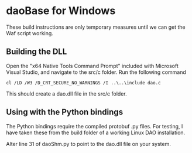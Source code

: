 # daoBase for Windows

These build instructions are only temporary measures until we can get the Waf script working.

## Building the DLL

Open the "x64 Native Tools Command Prompt" included with Microsoft Visual Studio, and navigate to the src/c folder. Run the following command
```
cl /LD /W3 /D_CRT_SECURE_NO_WARNINGS /I ..\..\include dao.c
```

This should create a dao.dll file in the src/c folder.

## Using with the Python bindings

The Python bindings require the compiled protobuf .py files. For testing, I have taken these from the build folder of a working Linux DAO installation.

Alter line 31 of daoShm.py to point to the dao.dll file on your system.

